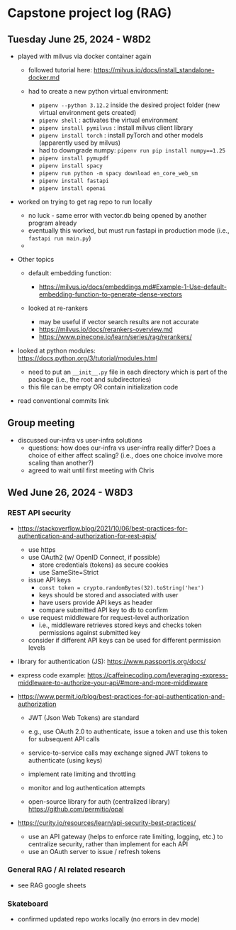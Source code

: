# Capstone project log (RAG)

## Tuesday June 25, 2024 - W8D2
- played with milvus via docker container again
  - followed tutorial here: https://milvus.io/docs/install_standalone-docker.md


  - had to create a new python virtual environment:
    - `pipenv --python 3.12.2` inside the desired project folder (new virtual environment gets created)
    - `pipenv shell` : activates the virtual environment
    - `pipenv install pymilvus` : install milvus client library
    - `pipenv install torch` : install pyTorch and other models (apparently used by milvus)
    - had to downgrade numpy: `pipenv run pip install numpy==1.25`
    - `pipenv install pymupdf`
    - `pipenv install spacy`
    - `pipenv run python -m spacy download en_core_web_sm`
    - `pipenv install fastapi`
    - `pipenv install openai`

- worked on trying to get rag repo to run locally
  - no luck - same error with vector.db being opened by another program already
  - eventually this worked, but must run fastapi in production mode (i.e., `fastapi run main.py`)
  - 
- Other topics
  - default embedding function:
    - https://milvus.io/docs/embeddings.md#Example-1-Use-default-embedding-function-to-generate-dense-vectors
  
  - looked at re-rankers
    - may be useful if vector search results are not accurate
    - https://milvus.io/docs/rerankers-overview.md
    - https://www.pinecone.io/learn/series/rag/rerankers/




- looked at python modules:  https://docs.python.org/3/tutorial/modules.html
  - need to put an `__init__.py` file in each directory which is part of the package (i.e., the root and subdirectories)
  - this file can be empty OR contain initialization code


- read conventional commits link



## Group meeting
- discussed our-infra vs user-infra solutions
  - questions:  how does our-infra vs user-infra really differ?  Does a choice of either affect scaling? (i.e., does one choice involve more scaling than another?)
  - agreed to wait until first meeting with Chris



## Wed June 26, 2024 - W8D3

### REST API security
- https://stackoverflow.blog/2021/10/06/best-practices-for-authentication-and-authorization-for-rest-apis/
  - use https
  - use OAuth2 (w/ OpenID Connect, if possible)
    - store credentials (tokens) as secure cookies
    - use SameSite=Strict
  - issue API keys
    - `const token = crypto.randomBytes(32).toString('hex')`
    - keys should be stored and associated with user
    - have users provide API keys as header
    - compare submitted API key to db to confirm
  - use request middleware for request-level authorization
    - i.e., middleware retrieves stored keys and checks token permissions against submitted key
  - consider if different API keys can be used for different permission levels

- library for authentication (JS):  https://www.passportjs.org/docs/

- express code example:
  https://caffeinecoding.com/leveraging-express-middleware-to-authorize-your-api/#more-and-more-middleware

- https://www.permit.io/blog/best-practices-for-api-authentication-and-authorization
  - JWT (Json Web Tokens) are standard
  - e.g., use OAuth 2.0 to authenticate, issue a token and use this token for subsequent API calls
  - service-to-service calls may exchange signed JWT tokens to authenticate (using keys)
  - implement rate limiting and throttling
  - monitor and log authentication attempts

  - open-source library for auth (centralized library) https://github.com/permitio/opal

- https://curity.io/resources/learn/api-security-best-practices/
  - use an API gateway (helps to enforce rate limiting, logging, etc.) to centralize security, rather than implement for each API
  - use an OAuth server to issue / refresh tokens


### General RAG / AI related research
- see RAG google sheets

### Skateboard
- confirmed updated repo works locally (no errors in dev mode)